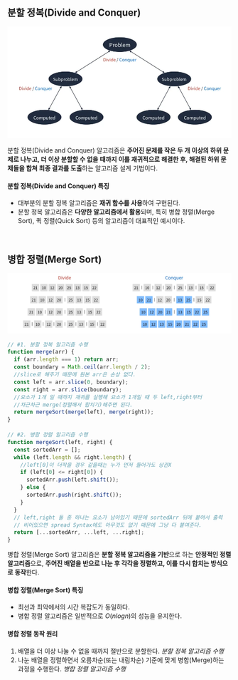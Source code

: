 ## 분할 정복(Divide and Conquer)

![분할 정복](/assets/images/algorithm/sort/divide_and_conquer.webp)

분할 정복(Divide and Conquer) 알고리즘은 **주어진 문제를 작은 두 개 이상의 하위 문제로 나누고, 더 이상 분할할 수 없을 때까지 이를 재귀적으로 해결한 후, 해결된 하위 문제들을 합쳐 최종 결과를 도출**하는 알고리즘 설계 기법이다.

#### 분할 정복(Divide and Conquer) 특징

- 대부분의 분할 정복 알고리즘은 **재귀 함수를 사용**하여 구현된다.
- 분할 정복 알고리즘은 **다양한 알고리즘에서 활용**되며, 특히 병합 정렬(Merge Sort), 퀵 정렬(Quick Sort) 등의 알고리즘이 대표적인 예시이다.

<br />

## 병합 정렬(Merge Sort)

![병합 정렬](/assets/images/algorithm/sort/merge_sort.webp)

```javascript
// #1. 분할 정복 알고리즘 수행
function merge(arr) {
  if (arr.length === 1) return arr;
  const boundary = Math.ceil(arr.length / 2);
  //slice로 해주기 때문에 원본 arr은 손상 없다.
  const left = arr.slice(0, boundary);
  const right = arr.slice(boundary);
  //요소가 1개 일 때까지 재귀를 실행해 요소가 1개일 때 두 left,right부터
  //차근차근 merge(정렬해서 합치기)해주면 된다.
  return mergeSort(merge(left), merge(right));
}

// #2. 병합 정렬 알고리즘 수행
function mergeSort(left, right) {
  const sortedArr = [];
  while (left.length && right.length) {
    //left[0]이 더작을 경우 같을때는 누가 먼저 들어가도 상관X
    if (left[0] <= right[0]) {
      sortedArr.push(left.shift());
    } else {
      sortedArr.push(right.shift());
    }
  }
  // left,right 둘 중 하나는 요소가 남아있기 때문에 sortedArr 뒤에 붙여서 출력
  // 비어있으면 spread Syntax에도 아무것도 없기 때문에 그냥 다 붙여준다.
  return [...sortedArr, ...left, ...right];
}
```

병합 정렬(Merge Sort) 알고리즘은 **분할 정복 알고리즘을 기반**으로 하는 **안정적인 정렬 알고리즘**으로, **주어진 배열을 반으로 나눈 후 각각을 정렬하고, 이를 다시 합치는 방식으로 동작**한다.

#### 병합 정렬(Merge Sort) 특징

- 최선과 최악에서의 시간 복잡도가 동일하다.
- 병합 정렬 알고리즘은 일반적으로 $O(n log n)$의 성능을 유지한다.

#### 병합 정렬 동작 원리

1. 배열을 더 이상 나눌 수 없을 때까지 절반으로 분할한다. _분할 정복 알고리즘 수행_
2. 나눈 배열을 정렬하면서 오름차순(또는 내림차순) 기준에 맞게 병합(Merge)하는 과정을 수행한다. _병합 정렬 알고리즘 수행_
